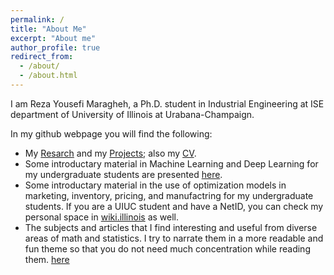 ```yaml
---
permalink: /
title: "About Me"
excerpt: "About me"
author_profile: true
redirect_from: 
  - /about/
  - /about.html
---
```

I am Reza Yousefi Maragheh, a Ph.D. student in Industrial Engineering at ISE department of University of Illinois at Urabana-Champaign. 

In my github webpage you will find the following:
* My [Resarch](https://rezaym.github.io/Research/) and my [Projects](https://rezaym.github.io/projects/); also my [CV](https://rezaym.github.io/cv/).
* Some introductary material in Machine Learning and Deep Learning for my undergraduate students are presented [here](https://rezaym.github.io/DLML/).
* Some introductary material in the use of optimization models in marketing, inventory, pricing, and manufactring for my undergraduate students. If you are a UIUC student and have a NetID, you can check my personal space in [wiki.illinois](https://wiki.illinois.edu/wiki/pages/viewpage.action?pageId=693819465) as well.
* The subjects and articles that I find interesting and useful from diverse areas of math and statistics. I try to narrate them in a more readable and fun theme so that you do not need much concentration while reading them.  [here](https://rezaym.github.io/year-archive/)
